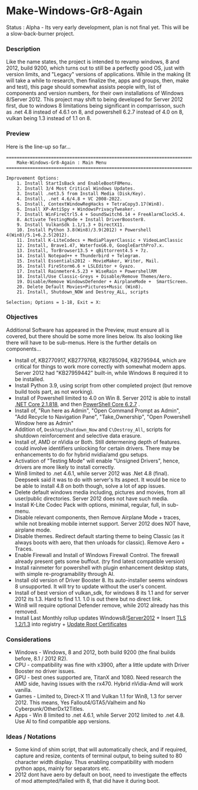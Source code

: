 # Make-Windows-Gr8-Again
Status : Alpha - Its very early development, plan is not final yet. This will be a slow-back-burner project.

### Description
Like the name states, the project is intended to revamp windows, 8 and 2012, build 9200, which turns out to still be a perfectly good OS, just with version limits, and "Legacy" versions of applications. While in the making (It will take a while to research, then finalize the, apps and groups, then, make and test), this page should somewhat assists people with, list of components and version numbers, for their own installations of Windows 8/Server 2012. This project may shift to being developed for Server 2012 first, due to windows 8 limitations being significant in comparrisson, such as .net 4.8 instead of 4.6.1 on 8, and powershell 6.2.7 instead of 4.0 on 8, vulkan being 1.3 instead of 1.1 on 8.

### Preview
Here is the line-up so far...
```
=======================================================================================================
    Make-Windows-Gr8-Again : Main Menu
=======================================================================================================

Improvement Options:
    1. Install StartIsBack and EnableBootF8Menu.
    2. Install 3/4 Most Critical Windows Updates.
    3. Install .net3.5 from Install Media (Disk/Key).
    4. Install, .net 4.6/4.8 + VC 2008-2022.
    5. Install, ContextWindowRegHacks + TetraCopy3.17(Win8).
    6. Insall XP-AntiSpy + WindowsPrivacyTweaker.
    7. Install WinFireCtrl5.4 + SoundSwitch6.14 + FreeAlarmClock5.4.
    8. Activate TestingMode + Install DriverBooster8.
    9. Install VulkanSdk 1.1/1.3 + DirectX11.
    10. Install Python 3.8(Win8)/3.9(2012) + Powershell 4(Win8)/5.1+6.2.5(2012).
    11. Install K-LiteCodecs + MediaPlayerClassic + VideoLanClassic
    12. Install, Brave1.47, WaterfoxG6.0, GoogleEarthPro7.x.
    13. Install, TorBrowser13.5 + qBittorrent4.5 + 7z.
    14. Install Notepad++ + Thunderbird + Telegram.
    15. Install Essentials2012 - MovieMaker, Writer, Mail.
    16. Install FireStorm6.6 + LSLEditor + Gyazo.
    17. Install Rainmeter4.5.23 + WiseRain + PowershellRM
    18. Install/Use Classic-Greys + Disable/Remove Themes/Aero. 
    19. Disable/Remove WindowsDefender + AirplaneMode +  SmartScreen.
    20. Delete Default Movies+Pictures+Music (Win8).
    21. Install, Shutdown_NOW and Destroy_ALL, scripts

Selection; Options = 1-18, Exit = X: 
```

### Objectives
Additional Software has appeared in the Preview, must ensure all is covered, but there should be some more lines below. Its also looking like there will have to be sub-menus. Here is the further details on components...
- Install of, KB2770917, KB2779768, KB2785094, KB2795944, which are critical for things to work more correctly with somewhat modern apps. Server 2012 had "KB27959442" built-in, while Windows 8 required it to be installed.
- Install Python 3.9, using script from other completed project (but remove build tools part, as not working).
- Install of Powershell limited to 4.0 on Win 8. Server 2012 is able to install [.NET Core 2.1.818](https://dotnet.microsoft.com/en-us/download/dotnet/2.1), and then [PowerShell Core 6.2.7](https://github.com/PowerShell/PowerShell/releases/download/v6.2.7/PowerShell-6.2.7-win-x64.msi) .
- Install of, "Run here as Admin", "Open Command Prompt as Admin", "Add Recycle to Navigation Pane", "Take_Ownership", "Open Powershell Window here as Admin"
- Addition of, `Desktop\Shutdown_Now` and `C\Destroy_All`, scripts for shutdown reinforcement and selective data erasure.
- Install of, AMD or nVidia or Both. Still determening depth of features. could involve identifiers unlocking for certain drivers. There may be enhancements to do for hybrid nvidia/amd gpu setups.
- Activation of "Testing Mode" will enable "Unsigned Drivers", hence, drivers are more likely to install correctly.
- Win8 limited to .net 4.6.1, while server 2012 was .Net 4.8 (final). Deepseek said it was to do with server's lts aspect. It would be nice to be able to install 4.8 on both though, solve a lot of app issues.
- Delete default windows media including, pictures and movies, from all user/public directories. Server 2012 does not have such media.
- Install K-Lite Codec Pack with options, minimal, regular, full, in sub-menu.
- Disable relevant components, then Remove Airplane Mode + traces, while not breaking mobile internet support. Server 2012 does NOT have, airplane mode.
- Disable themes. Redirect default starting theme to being Classic (as it always boots with aero, that then unloads for classic). Remove Aero + Traces. 
- Enable Firewall and Install of Windows Firewall Control. The firewall already present gets some buffout. (try find latest compatible version)
- Install rainmeter for powershell with plugin enhancement desktop stats, with simple re-programability through AI. 
- Install old version of Driver Booster 8. Its auto-installer seems windows 8 unsupported. It will try to update without the user's concent.
- Install of best version of vulkan_sdk, for windows 8 its 1.1 and for server 2012 its 1.3. Hard to find 1.1. 1.0 is out there but no direct link. 
- Win8 will require optional Defender remove, while 2012 already has this removed.
- Install Last Monthly rollup updates Windows8/[Server2012](https://www.catalog.update.microsoft.com/Search.aspx?q=KB5029295) + Insert [TLS 1.2/1.3](https://manage.accuwebhosting.com/knowledgebase/3578/How-to-enable-TLS-1.2-on-Windows-2012-Server.html) into registry + [Update Root Certificates](https://github.com/asheroto/UpdateRootCertificates/releases/tag/4.0.0)

### Considerations
- Windows - Windows, 8 and 2012, both build 9200 (the final builds before, 8.1 / 2012 R2).
- CPU - compatibility was fine with x3900, after a little update with Driver Booster no driver issues.
- GPU - best ones supported are, TitanX and 1080. Need research the AMD side, having issues with the rx470. Hybrid nVidia-Amd will work vanilla.
- Games - Limited to, Direct-X 11 and Vulkan 1.1 for Win8, 1.3 for server 2012. This means, Yes Fallout4/GTA5/Valheim and No Cyberpunk/OtherDx12Titles.
- Apps - Win 8 limited to .net 4.6.1, while Server 2012 limited to .net 4.8. Use AI to find compatible app versions.


### Ideas / Notations
- Some kind of shim script, that will automatically check, and if required, capture and resize, contents of terminal output, to being suited to 80 character width display. Thus enabling compatibility with modern python apps, mainly for separators etc.
-  2012 dont have aero by default on boot, need to investigate the effects of mod attempted/failed with 8, that did have it during boot.
